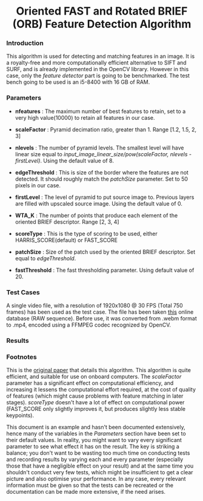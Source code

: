 # <center>Oriented FAST and Rotated BRIEF (ORB) Feature Detection Algorithm</center>

### __Introduction__
This algorithm is used for detecting and matching features in an image. It is a royalty-free and more computationally efficient alternative to SIFT and SURF, and is already implemented in the OpenCV library. However in this case, only the _feature detector_ part is going to be benchmarked. The test bench going to be used is an i5-8400 with 16 GB of RAM.

### __Parameters__
- __nfeatures__ : The maximum number of best features to retain, set to a very high value(10000) to retain all features in our case.

- __scaleFactor__ : Pyramid decimation ratio, greater than 1. Range [1.2, 1.5, 2, 3]

- __nlevels__ : The number of pyramid levels. The smallest level will have linear size equal to _input_image_linear_size/pow(scaleFactor, nlevels - firstLevel)_. Using the default value of 8.

- __edgeThreshold__ : This is size of the border where the features are not detected. It should roughly match the _patchSize_ parameter. Set to 50 pixels in our case.

- __firstLevel__ : The level of pyramid to put source image to. Previous layers are filled with upscaled source image. Using the default value of 0.

- __WTA_K__ : The number of points that produce each element of the oriented BRIEF descriptor. Range [2, 3, 4]

- __scoreType__ : This is the type of scoring to be used, either HARRIS_SCORE(default) or FAST_SCORE 

- __patchSize__ : Size of the patch used by the oriented BRIEF descriptor. Set equal to _edgeThreshold_.

- __fastThreshold__ : The fast thresholding parameter. Using default value of 20.

### __Test Cases__
A single video file, with a resolution of 1920x1080 @ 30 FPS (Total 750 frames) has been used as the test case. The file has been taken [this](https://motchallenge.net/vis/MOT17-13-SDP) online database (RAW sequence). Before use, it was converted from .webm format to .mp4, encoded using a FFMPEG codec recognized by OpenCV. 

### __Results__


### __Footnotes__
This is the [original paper](https://ieeexplore.ieee.org/document/6126544) that details this algorithm. This algorithm is quite efficient, and suitable for use on onboard computers. The _scaleFactor_ parameter has a significant effect on computational efficiency, and increasing it lessens the computational effort required, at the cost of quality of features (which might cause problems with feature matching in later stages). _scoreType_ doesn't have a lot of effect on computational power (FAST_SCORE only slightly improves it, but produces slightly less stable keypoints). 


This document is an example and hasn't been documented extensively, hence many of the variables in the _Parameters_ section have been set to their default values. In reality, you might want to vary every significant parameter to see what effect it has on the result. The key is striking a balance; you don't want to be wasting too much time on conducting tests and recording results by varying each and every parameter (especially those that have a negligible effect on your result) and at the same time you shouldn't conduct very few tests, which might be insufficient to get a clear picture and also optimise your performance. In any case, every relevant information must be given so that the tests can be recreated or the documentation can be made more extensive, if the need arises.
